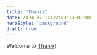 ```yaml
---
title: "Thanix"
date: 2024-07-14T22:03:44+02:00
heroStyle: "background"
draft: true 
---
```


Welcome to [Thanix](https://github.com/The-Nazara-Project/Thanix)!
